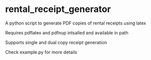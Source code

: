 # rental_receipt_generator
A python script to generate PDF copies of rental receipts using latex

Requires pdflatex and pdfnup intsalled and available in path

Supports single and dual copy receipt generation

Check example.py for more details

